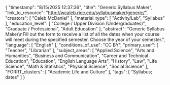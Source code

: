 {
    "timestamp": "8/15/2025 12:37:36",
    "title": "Generic Syllabus Maker",
    "link_to_resource": "http://wcaleb.rice.edu/syllabusmaker/generic/",
    "creators": [
        "Caleb McDaniel"
    ],
    "material_type": [
        "Activity/Lab",
        "Syllabus"
    ],
    "education_level": [
        "College / Upper Division (Undergraduates)",
        "Graduate / Professional",
        "Adult Education"
    ],
    "abstract": "Generic Syllabus Maker\nFill out the form to receive a list of all the dates when your course will meet during the specified semester. Choose the year of your semester.",
    "language": [
        "English"
    ],
    "conditions_of_use": "CC BY",
    "primary_user": [
        "Teacher",
        "Librarian"
    ],
    "subject_areas": [
        "Applied Science",
        "Arts and Humanities",
        "Business and Communication",
        "Career and Technical Education",
        "Education",
        "English Language Arts",
        "History",
        "Law",
        "Life Science",
        "Math & Statistics",
        "Physical Science",
        "Social Science"
    ],
    "FORRT_clusters": [
        "Academic Life and Culture"
    ],
    "tags": [
        "Syllabus; dates"
    ]
}